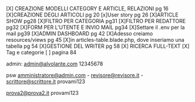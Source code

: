 [X] CREAZIONE MODELLI CATEGORY E ARTICLE, RELAZIONI pg 16
[X]CREAZIONE DEGLI ARTICOLI pg 20
[x]User story pg 26
[X]ARTICLE SHOW pg28
[X]FILTRO PER CATEGORIA pg31
[X]FILTRO PER REDATTORE pg32
[X]FORM PER L’UTENTE E INVIO MAIL pg34
[X]Settare il .env per la mail pg39 
[X]ADMIN DASHBOARD pg 42
[X]Adesso creiamo resources/views pg 45
[X]in articles-table.blade.php, dove inseriamo una tabella pg 54
[X]GESTIONE DEL WRITER pg 58
[X] RICERCA FULL-TEXT 
[X] Tag e categorie 
[ ] pagina 84




admin: admin@alvolante.com 
12345678




psw amministratore@admin.com  -	revisore@revisore.it  - scrittore@scrittore.it
provami123


prova2@prova2.it
provami123